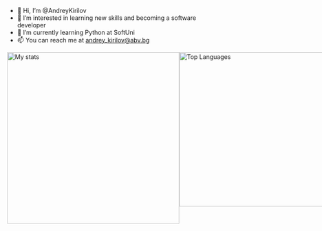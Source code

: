 - 👋 Hi, I’m @AndreyKirilov
- 👀 I’m interested in learning new skills and becoming a software developer
- 🌱 I’m currently learning Python at SoftUni
- 📫 You can reach me at andrey_kirilov@abv.bg

<div style="display: flex; justify_content: space-between;">
<img alt="My stats" src="https://github-readme-stats.vercel.app/api?username=AndreyKirilov&show_icons=true&theme=tokyonight" style="width: 400px; height: auto;"/>
<div style="width: 10px;"></div>  
<img alt="Top Languages" src="https://github-readme-stats.vercel.app/api/top-langs/?username=AndreyKirilov&layout=compact&theme=tokyonight" style="width: 360px; height: auto;"/>
</div>

<!---
AndreyKirilov/AndreyKirilov is a ✨ special ✨ repository because its `README.md` (this file) appears on your GitHub profile.
You can click the Preview link to take a look at your changes.
--->
